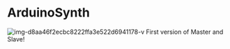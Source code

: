 # ArduinoSynth
![img-d8aa46f2ecbc8222ffa3e522d6941178-v](https://user-images.githubusercontent.com/20823082/40268385-a12f6edc-5b6c-11e8-82f4-4bc83951e25e.jpg)
First version of Master and Slave!
